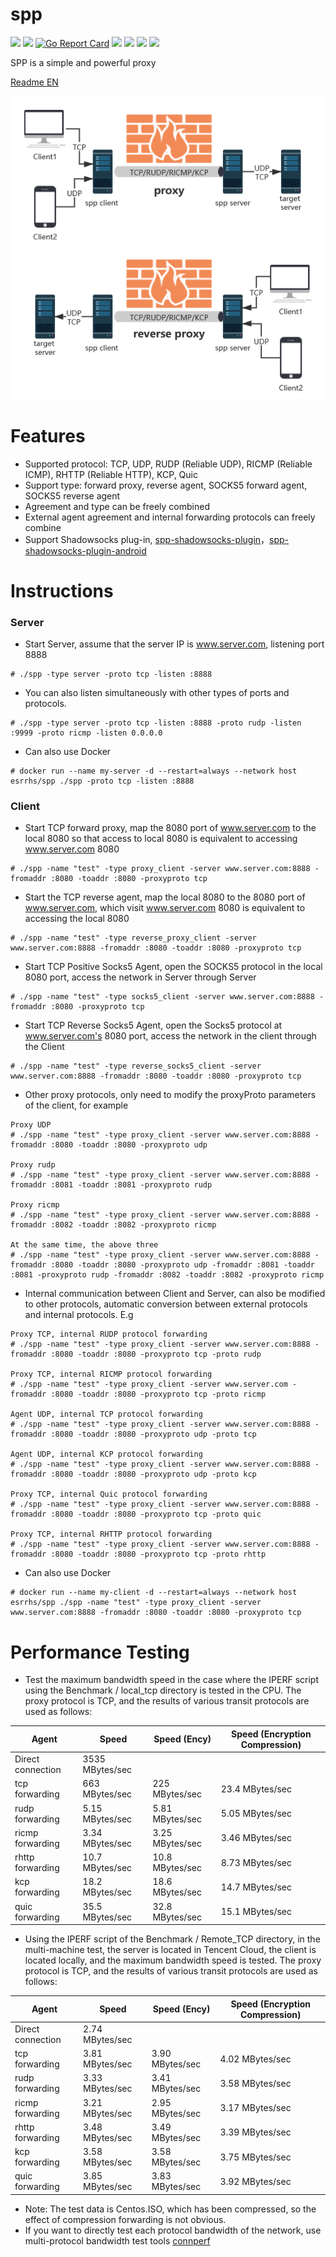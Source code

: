 # spp

[<img src="https://img.shields.io/github/license/esrrhs/spp">](https://github.com/esrrhs/spp)
[<img src="https://img.shields.io/github/languages/top/esrrhs/spp">](https://github.com/esrrhs/spp)
[![Go Report Card](https://goreportcard.com/badge/github.com/esrrhs/spp)](https://goreportcard.com/report/github.com/esrrhs/spp)
[<img src="https://img.shields.io/github/v/release/esrrhs/spp">](https://github.com/esrrhs/spp/releases)
[<img src="https://img.shields.io/github/downloads/esrrhs/spp/total">](https://github.com/esrrhs/spp/releases)
[<img src="https://img.shields.io/docker/pulls/esrrhs/spp">](https://hub.docker.com/repository/docker/esrrhs/spp)
[<img src="https://img.shields.io/github/workflow/status/esrrhs/spp/Go">](https://github.com/esrrhs/spp/actions)

SPP is a simple and powerful proxy

[Readme EN](./README_EN.md)

![image](show.png)

# Features
* Supported protocol: TCP, UDP, RUDP (Reliable UDP), RICMP (Reliable ICMP), RHTTP (Reliable HTTP), KCP, Quic
* Support type: forward proxy, reverse agent, SOCKS5 forward agent, SOCKS5 reverse agent
* Agreement and type can be freely combined
* External agent agreement and internal forwarding protocols can freely combine
* Support Shadowsocks plug-in, [spp-shadowsocks-plugin](https://github.com/esrrhs/spp-shadowsocks-plugin)，[spp-shadowsocks-plugin-android](https://github.com/esrrhs/spp-shadowsocks-plugin-android)

# Instructions
### Server
* Start Server, assume that the server IP is www.server.com, listening port 8888
```
# ./spp -type server -proto tcp -listen :8888
```
* You can also listen simultaneously with other types of ports and protocols.
```
# ./spp -type server -proto tcp -listen :8888 -proto rudp -listen :9999 -proto ricmp -listen 0.0.0.0
```
* Can also use Docker
```
# docker run --name my-server -d --restart=always --network host esrrhs/spp ./spp -proto tcp -listen :8888
```
### Client
* Start TCP forward proxy, map the 8080 port of www.server.com to the local 8080 so that access to local 8080 is equivalent to accessing www.server.com 8080
```
# ./spp -name "test" -type proxy_client -server www.server.com:8888 -fromaddr :8080 -toaddr :8080 -proxyproto tcp
```
* Start the TCP reverse agent, map the local 8080 to the 8080 port of www.server.com, which visit www.server.com 8080 is equivalent to accessing the local 8080
```
# ./spp -name "test" -type reverse_proxy_client -server www.server.com:8888 -fromaddr :8080 -toaddr :8080 -proxyproto tcp
```
* Start TCP Positive Socks5 Agent, open the SOCKS5 protocol in the local 8080 port, access the network in Server through Server
```
# ./spp -name "test" -type socks5_client -server www.server.com:8888 -fromaddr :8080 -proxyproto tcp
```
* Start TCP Reverse Socks5 Agent, open the Socks5 protocol at www.server.com's 8080 port, access the network in the client through the Client
```
# ./spp -name "test" -type reverse_socks5_client -server www.server.com:8888 -fromaddr :8080 -toaddr :8080 -proxyproto tcp
```
* Other proxy protocols, only need to modify the proxyProto parameters of the client, for example
```
Proxy UDP
# ./spp -name "test" -type proxy_client -server www.server.com:8888 -fromaddr :8080 -toaddr :8080 -proxyproto udp

Proxy rudp
# ./spp -name "test" -type proxy_client -server www.server.com:8888 -fromaddr :8081 -toaddr :8081 -proxyproto rudp

Proxy ricmp
# ./spp -name "test" -type proxy_client -server www.server.com:8888 -fromaddr :8082 -toaddr :8082 -proxyproto ricmp

At the same time, the above three
# ./spp -name "test" -type proxy_client -server www.server.com:8888 -fromaddr :8080 -toaddr :8080 -proxyproto udp -fromaddr :8081 -toaddr :8081 -proxyproto rudp -fromaddr :8082 -toaddr :8082 -proxyproto ricmp

```
* Internal communication between Client and Server, can also be modified to other protocols, automatic conversion between external protocols and internal protocols. E.g
```
Proxy TCP, internal RUDP protocol forwarding
# ./spp -name "test" -type proxy_client -server www.server.com:8888 -fromaddr :8080 -toaddr :8080 -proxyproto tcp -proto rudp

Proxy TCP, internal RICMP protocol forwarding
# ./spp -name "test" -type proxy_client -server www.server.com -fromaddr :8080 -toaddr :8080 -proxyproto tcp -proto ricmp

Agent UDP, internal TCP protocol forwarding
# ./spp -name "test" -type proxy_client -server www.server.com:8888 -fromaddr :8080 -toaddr :8080 -proxyproto udp -proto tcp

Agent UDP, internal KCP protocol forwarding
# ./spp -name "test" -type proxy_client -server www.server.com:8888 -fromaddr :8080 -toaddr :8080 -proxyproto udp -proto kcp

Proxy TCP, internal Quic protocol forwarding
# ./spp -name "test" -type proxy_client -server www.server.com:8888 -fromaddr :8080 -toaddr :8080 -proxyproto tcp -proto quic

Proxy TCP, internal RHTTP protocol forwarding
# ./spp -name "test" -type proxy_client -server www.server.com:8888 -fromaddr :8080 -toaddr :8080 -proxyproto tcp -proto rhttp
```
* Can also use Docker
```
# docker run --name my-client -d --restart=always --network host esrrhs/spp ./spp -name "test" -type proxy_client -server www.server.com:8888 -fromaddr :8080 -toaddr :8080 -proxyproto tcp
```

# Performance Testing
* Test the maximum bandwidth speed in the case where the IPERF script using the Benchmark / local_tcp directory is tested in the CPU. The proxy protocol is TCP, and the results of various transit protocols are used as follows:

|     Agent | Speed | Speed (Ency) | Speed (Encryption Compression)
|--------------|----------|----------|----------|
| Direct connection | 3535 MBytes/sec | | |
| tcp forwarding  | 663 MBytes/sec | 225 MBytes/sec | 23.4 MBytes/sec |
| rudp forwarding  | 5.15 MBytes/sec | 5.81 MBytes/sec | 5.05 MBytes/sec|
| ricmp forwarding  | 3.34 MBytes/sec | 3.25 MBytes/sec|3.46 MBytes/sec |
| rhttp forwarding  | 10.7 MBytes/sec | 10.8 MBytes/sec| 8.73 MBytes/sec|
| kcp forwarding  | 18.2 MBytes/sec | 18.6 MBytes/sec| 14.7 MBytes/sec|
| quic forwarding  | 35.5 MBytes/sec | 32.8 MBytes/sec|15.1 MBytes/sec |

* Using the IPERF script of the Benchmark / Remote_TCP directory, in the multi-machine test, the server is located in Tencent Cloud, the client is located locally, and the maximum bandwidth speed is tested. The proxy protocol is TCP, and the results of various transit protocols are used as follows:

|     Agent | Speed | Speed (Ency) | Speed (Encryption Compression)
|--------------|----------|----------|----------|
| Direct connection | 2.74 MBytes/sec | | |
| tcp forwarding | 3.81 MBytes/sec |3.90 MBytes/sec | 4.02 MBytes/sec|
| rudp forwarding | 3.33 MBytes/sec | 3.41 MBytes/sec| 3.58 MBytes/sec|
| ricmp forwarding | 3.21 MBytes/sec | 2.95 MBytes/sec| 3.17 MBytes/sec|
| rhttp forwarding | 3.48 MBytes/sec |3.49 MBytes/sec |3.39 MBytes/sec |
| kcp forwarding | 3.58 MBytes/sec |3.58 MBytes/sec | 3.75 MBytes/sec |
| quic forwarding | 3.85 MBytes/sec | 3.83 MBytes/sec | 3.92 MBytes/sec |


* Note: The test data is Centos.ISO, which has been compressed, so the effect of compression forwarding is not obvious.
* If you want to directly test each protocol bandwidth of the network, use multi-protocol bandwidth test tools [connperf](https://github.com/esrrhs/connperf)

